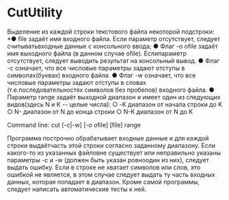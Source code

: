 # CutUtility
Выделение из каждой строки текстового файла некоторой подстроки:
*● file задаёт имя входного файла. Если параметр отсутствует, следует считыватьвходные данные с консольного ввода;
● Флаг -o ofile задаёт имя выходного файла (в данном случае ofile). Еслипараметр отсутствует, следует выводить результат на консольный вывод.
● Флаг -с означает, что все числовые параметры задают отступы в символах(буквах) входного файла.
● Флаг -w означает, что все числовые параметры задают отступы в словах (т.е.последовательностях символов без пробелов) входного файла.
● Параметр range задаёт выходной диапазон и имеет один из следующих видов(здесь N и К -- целые числа):
○ -K диапазон от начала строки до K
○ N- диапазон от N до конца строки
○ N-K диапазон от N до K

Command line: cut [-c|-w] [-o ofile] [file] range

Программа построчно обрабатывает входные данные и для каждой строки выдаётчасть этой строки согласно заданному диапазону.
Если какого-то из указанных файловне существует или неправильно указаны параметры -c и -w (должен быть указан ровноодин из них), следует выдать ошибку.
Если в строке не хватает символов или слов, это ошибкой не является, в этом случае следует выдать ту часть входных данных, которая попадает в диапазон.
Кроме самой программы, следует написать автоматические тесты к ней.
